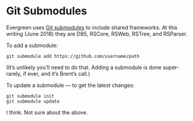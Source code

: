 # Git Submodules

Evergreen uses [Git submodules](https://git-scm.com/book/en/v2/Git-Tools-Submodules) to include shared frameworks. At this writing (June 2018) they are DB5, RSCore, RSWeb, RSTree, and RSParser.

To add a submodule:

	git submodule add https://github.com/username/path

(It’s unlikely you’ll need to do that. Adding a submodule is done super-rarely, if ever, and it’s Brent’s call.)

To update a submodule — to get the latest changes:

	git submodule init
	git submodule update

I think. Not sure about the above.
